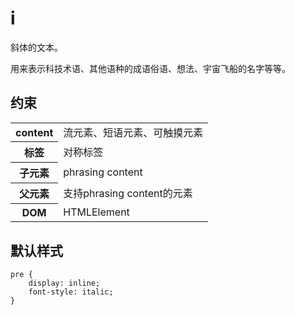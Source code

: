 # i

斜体的文本。

用来表示科技术语、其他语种的成语俗语、想法、宇宙飞船的名字等等。

## 约束

<table>
<tr>
    <th>content</th>
    <td>流元素、短语元素、可触摸元素</td>
</tr>
<tr>
    <th>标签</th>
    <td>对称标签</td>
</tr>
<tr>
    <th>子元素</th>
    <td>phrasing content</td>
</tr>
<tr>
    <th>父元素</th>
    <td>支持phrasing content的元素</td>
</tr>
<tr>
    <th>DOM</th>
    <td>HTMLElement</td>
</tr>
</table>

## 默认样式

```
pre {
    display: inline;
    font-style: italic;
}
```